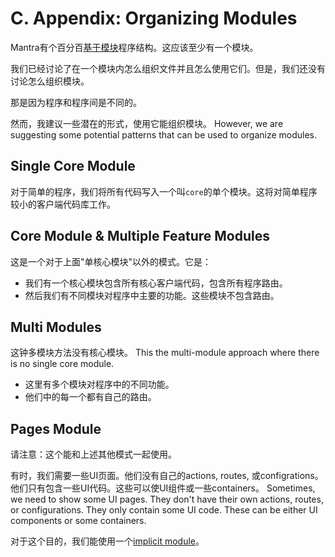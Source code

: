 # C. Appendix: Organizing Modules

Mantra有个百分百[基于模块](#sec-Mantra-Modules)程序结构。这应该至少有一个模块。

我们已经讨论了在一个模块内怎么组织文件并且怎么使用它们。但是，我们还没有讨论怎么组织模块。

那是因为程序和程序间是不同的。

然而，我建议一些潜在的形式，使用它能组织模块。
However, we are suggesting some potential patterns that can be used to organize modules.

## Single Core Module

对于简单的程序，我们将所有代码写入一个叫`core`的单个模块。这将对简单程序较小的客户端代码库工作。

## Core Module & Multiple Feature Modules

这是一个对于上面"单核心模块"以外的模式。它是：

* 我们有一个核心模块包含所有核心客户端代码，包含所有程序路由。
* 然后我们有不同模块对程序中主要的功能。这些模块不包含路由。

## Multi Modules

这钟多模块方法没有核心模块。
This the multi-module approach where there is no single core module.

* 这里有多个模块对程序中的不同功能。
* 他们中的每一个都有自己的路由。

## Pages Module

请注意：这个能和上述其他模式一起使用。

有时，我们需要一些UI页面。他们没有自己的actions, routes, 或configrations。他们只有包含一些UI代码。这些可以使UI组件或一些containers。
Sometimes, we need to show some UI pages. They don't have their own actions, routes, or configurations. They only contain some UI code. These can be either UI components or some containers.

对于这个目的，我们能使用一个[implicit module](#sec-Implicit-Modules)。

